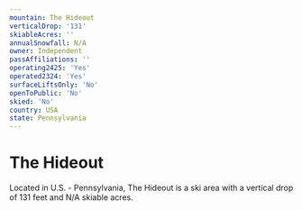 ```yaml
---
mountain: The Hideout
verticalDrop: '131'
skiableAcres: ''
annualSnowfall: N/A
owner: Independent
passAffiliations: ''
operating2425: 'Yes'
operated2324: 'Yes'
surfaceLiftsOnly: 'No'
openToPublic: 'No'
skied: 'No'
country: USA
state: Pennsylvania
---
```


# The Hideout

Located in U.S. - Pennsylvania, The Hideout is a ski area with a vertical drop of 131 feet and N/A skiable acres.

